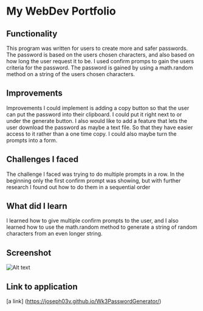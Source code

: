 # My WebDev Portfolio

## Functionality
This program was written for users to create more and safer passwords. The password is based on the
users chosen characters, and also based on how long the user request it to be. I used confirm
promps to gain the users criteria for the password. The password is gained by using a math.random
method on a string of the users chosen characters.

## Improvements
Improvements I could implement is adding a copy button so that the user can put the password into 
their clipboard. I could put it right next to or under the generate button. I also would like to add
a feature that lets the user download the password as maybe a text file. So that they have easier 
access to it rather than a one time copy. I could also maybe turn the prompts into a form. 

## Challenges I faced
The challenge I faced was trying to do multiple prompts in a row. In the beginning  only the first 
confirm prompt was showing, but with further research I found out how to do them in a sequential order

## What did I learn
I learned how to give multiple confirm prompts to the user, and I also learned how to use 
the math.random method to generate a string of random characters from an even longer string.

## Screenshot 
![Alt text](<../images/Screenshot 2023-10-05 164803.png>)

## Link to application
[a link] (https://joseph03v.github.io/Wk3PasswordGenerator/)

